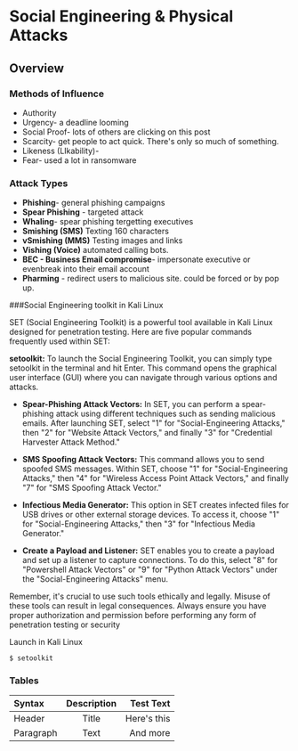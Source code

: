 # Social Engineering & Physical Attacks

## Overview

### Methods of Influence
 - Authority
 - Urgency- a deadline looming
 - Social Proof- lots of others are clicking on this post
 - Scarcity- get people to act quick. There's only so much of something.
 - Likeness (LIkability)- 
 - Fear- used a lot in ransomware

### Attack Types
- **Phishing**- general phishing campaigns
- **Spear Phishing** - targeted attack
- **Whaling**- spear phishing tergetting executives
- **Smishing (SMS)** Texting 160 characters
- **vSmishing (MMS)** Testing images and links
- **Vishing (Voice)** automated calling bots. 
- **BEC - Business Email compromise**- impersonate executive or evenbreak into their email account
- **Pharming** - redirect users to malicious site. could be forced or by pop up. 

###Social Engineering toolkit in Kali Linux 

SET (Social Engineering Toolkit) is a powerful tool available in Kali Linux designed for penetration testing. Here are five popular commands frequently used within SET:

**setoolkit:** To launch the Social Engineering Toolkit, you can simply type setoolkit in the terminal and hit Enter. This command opens the graphical user interface (GUI) where you can navigate through various options and attacks.

- **Spear-Phishing Attack Vectors:** In SET, you can perform a spear-phishing attack using different techniques such as sending malicious emails. After launching SET, select "1" for "Social-Engineering Attacks," then "2" for "Website Attack Vectors," and finally "3" for "Credential Harvester Attack Method."

- **SMS Spoofing Attack Vectors:** This command allows you to send spoofed SMS messages. Within SET, choose "1" for "Social-Engineering Attacks," then "4" for "Wireless Access Point Attack Vectors," and finally "7" for "SMS Spoofing Attack Vector."

- **Infectious Media Generator:** This option in SET creates infected files for USB drives or other external storage devices. To access it, choose "1" for "Social-Engineering Attacks," then "3" for "Infectious Media Generator."

- **Create a Payload and Listener:** SET enables you to create a payload and set up a listener to capture connections. To do this, select "8" for "Powershell Attack Vectors" or "9" for "Python Attack Vectors" under the "Social-Engineering Attacks" menu.

Remember, it's crucial to use such tools ethically and legally. Misuse of these tools can result in legal consequences. Always ensure you have proper authorization and permission before performing any form of penetration testing or security 

Launch in Kali Linux
```
$ setoolkit
```




### Tables
| Syntax      | Description | Test Text     |
| :---        |    :----:   |          ---: |
| Header      | Title       | Here's this   |
| Paragraph   | Text        | And more      |





